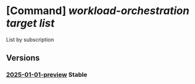 # [Command] _workload-orchestration target list_

List by subscription

## Versions

### [2025-01-01-preview](/Resources/mgmt-plane/L3N1YnNjcmlwdGlvbnMve30vcHJvdmlkZXJzL21pY3Jvc29mdC5lZGdlL3RhcmdldHM=/2025-01-01-preview.xml) **Stable**

<!-- mgmt-plane /subscriptions/{}/providers/microsoft.edge/targets 2025-01-01-preview -->
<!-- mgmt-plane /subscriptions/{}/resourcegroups/{}/providers/microsoft.edge/targets 2025-01-01-preview -->

